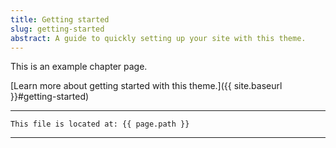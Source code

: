 ```yaml
---
title: Getting started
slug: getting-started
abstract: A guide to quickly setting up your site with this theme.
---
```


This is an example chapter page.

[Learn more about getting started with this theme.]({{ site.baseurl }}#getting-started)

---
```
This file is located at: {{ page.path }}
```
---
    

